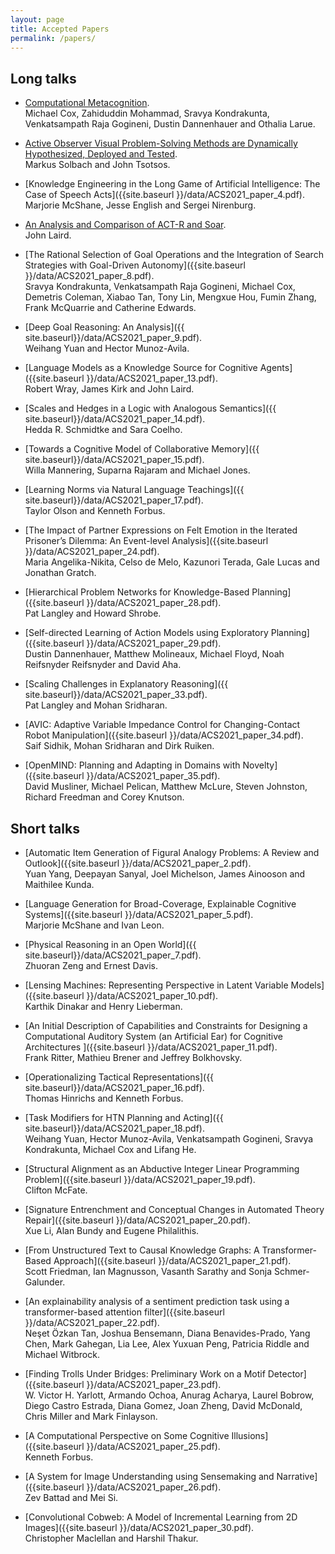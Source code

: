 ```yaml
---
layout: page
title: Accepted Papers
permalink: /papers/
---
```



## Long talks
- [Computational Metacognition]({{site.baseurl}}/data/ACS2021_paper_1.pdf).<br>
Michael Cox, Zahiduddin Mohammad, Sravya Kondrakunta, Venkatsampath Raja Gogineni, Dustin Dannenhauer and Othalia Larue.
  
- [Active Observer Visual Problem-Solving Methods are Dynamically Hypothesized, Deployed and Tested]({{site.baseurl}}/data/ACS2021_paper_3.pdf). <br>
  Markus Solbach and John Tsotsos.

- [Knowledge Engineering in the Long Game of Artificial Intelligence: The Case of Speech Acts]({{site.baseurl }}/data/ACS2021_paper_4.pdf).
<br>  Marjorie McShane, Jesse English and Sergei Nirenburg.

- [An Analysis and Comparison of ACT-R and Soar]({{site.baseurl}}/data/ACS2021_paper_6.pdf).
<br>John Laird.

- [The Rational Selection of Goal Operations and the Integration of Search Strategies with Goal-Driven Autonomy]({{site.baseurl }}/data/ACS2021_paper_8.pdf).
<br>  Sravya Kondrakunta, Venkatsampath Raja Gogineni, Michael Cox, Demetris Coleman, Xiabao Tan, Tony Lin, Mengxue Hou, Fumin Zhang, Frank McQuarrie and Catherine Edwards.

- [Deep Goal Reasoning: An Analysis]({{ site.baseurl}}/data/ACS2021_paper_9.pdf).
<br>Weihang Yuan and Hector Munoz-Avila.

- [Language Models as a Knowledge Source for Cognitive Agents]({{site.baseurl }}/data/ACS2021_paper_13.pdf).
<br>Robert Wray, James Kirk and John Laird.

- [Scales and Hedges in a Logic with Analogous Semantics]({{ site.baseurl}}/data/ACS2021_paper_14.pdf).
<br>Hedda R. Schmidtke and Sara Coelho. 

- [Towards a Cognitive Model of Collaborative Memory]({{ site.baseurl}}/data/ACS2021_paper_15.pdf).
<br>Willa Mannering, Suparna Rajaram and Michael Jones. 

- [Learning Norms via Natural Language Teachings]({{ site.baseurl}}/data/ACS2021_paper_17.pdf).
<br>Taylor Olson and Kenneth Forbus. 

- [The Impact of Partner Expressions on Felt Emotion in the Iterated Prisoner’s Dilemma: An Event-level Analysis]({{site.baseurl }}/data/ACS2021_paper_24.pdf).
<br>  Maria Angelika-Nikita, Celso de Melo, Kazunori Terada, Gale Lucas and Jonathan Gratch. 

- [Hierarchical Problem Networks for Knowledge-Based Planning]({{site.baseurl }}/data/ACS2021_paper_28.pdf).
<br>Pat Langley and Howard Shrobe. 

- [Self-directed Learning of Action Models using Exploratory Planning]({{site.baseurl }}/data/ACS2021_paper_29.pdf).
<br>Dustin Dannenhauer, Matthew Molineaux, Michael Floyd, Noah Reifsnyder Reifsnyder and David Aha. 

- [Scaling Challenges in Explanatory Reasoning]({{ site.baseurl}}/data/ACS2021_paper_33.pdf).
<br>Pat Langley and Mohan Sridharan. 

- [AVIC: Adaptive Variable Impedance Control for Changing-Contact Robot Manipulation]({{site.baseurl }}/data/ACS2021_paper_34.pdf).
<br>  Saif Sidhik, Mohan Sridharan and Dirk Ruiken. 

- [OpenMIND: Planning and Adapting in Domains with Novelty]({{site.baseurl }}/data/ACS2021_paper_35.pdf).
<br>David Musliner, Michael Pelican, Matthew McLure, Steven Johnston, Richard Freedman and Corey Knutson. 



## Short talks 
- [Automatic Item Generation of Figural Analogy Problems: A Review and Outlook]({{site.baseurl }}/data/ACS2021_paper_2.pdf).
<br>  Yuan Yang, Deepayan Sanyal, Joel Michelson, James Ainooson and Maithilee Kunda. 

- [Language Generation for Broad-Coverage, Explainable Cognitive Systems]({{site.baseurl }}/data/ACS2021_paper_5.pdf).
<br>  Marjorie McShane and Ivan Leon. 

- [Physical Reasoning in an Open World]({{ site.baseurl}}/data/ACS2021_paper_7.pdf).
<br>Zhuoran Zeng and Ernest Davis. 

- [Lensing Machines: Representing Perspective in Latent Variable Models]({{site.baseurl }}/data/ACS2021_paper_10.pdf).
<br>  Karthik Dinakar and Henry Lieberman. 

- [An Initial Description of Capabilities and Constraints for Designing a Computational Auditory System (an Artificial Ear) for Cognitive Architectures ]({{site.baseurl }}/data/ACS2021_paper_11.pdf).
<br>  Frank Ritter, Mathieu Brener and Jeffrey Bolkhovsky. 

- [Operationalizing Tactical Representations]({{ site.baseurl}}/data/ACS2021_paper_16.pdf).
<br>Thomas Hinrichs and Kenneth Forbus. 

- [Task Modifiers for HTN Planning and Acting]({{ site.baseurl}}/data/ACS2021_paper_18.pdf).
<br>Weihang Yuan, Hector Munoz-Avila, Venkatsampath Gogineni, Sravya Kondrakunta, Michael Cox and Lifang He. 

- [Structural Alignment as an Abductive Integer Linear Programming Problem]({{site.baseurl }}/data/ACS2021_paper_19.pdf).
<br>  Clifton McFate. 

- [Signature Entrenchment and Conceptual Changes in Automated Theory Repair]({{site.baseurl }}/data/ACS2021_paper_20.pdf).
<br>  Xue Li, Alan Bundy and Eugene Philalithis. 

- [From Unstructured Text to Causal Knowledge Graphs: A Transformer-Based Approach]({{site.baseurl }}/data/ACS2021_paper_21.pdf).
<br>  Scott Friedman, Ian Magnusson, Vasanth Sarathy and Sonja Schmer-Galunder. 

- [An explainability analysis of a sentiment prediction task using a transformer-based attention filter]({{site.baseurl }}/data/ACS2021_paper_22.pdf).
<br>  Neşet Özkan Tan, Joshua Bensemann, Diana Benavides-Prado, Yang Chen, Mark Gahegan, Lia Lee, Alex Yuxuan Peng, Patricia Riddle and Michael Witbrock. 

- [Finding Trolls Under Bridges: Preliminary Work on a Motif Detector]({{site.baseurl }}/data/ACS2021_paper_23.pdf).
<br>W. Victor H. Yarlott, Armando Ochoa, Anurag Acharya, Laurel Bobrow, Diego Castro Estrada, Diana Gomez, Joan Zheng, David McDonald, Chris Miller and Mark Finlayson. 

- [A Computational Perspective on Some Cognitive Illusions]({{site.baseurl }}/data/ACS2021_paper_25.pdf).
<br>Kenneth Forbus. 

- [A System for Image Understanding using Sensemaking and Narrative]({{site.baseurl }}/data/ACS2021_paper_26.pdf).
<br>Zev Battad and Mei Si. 

- [Convolutional Cobweb: A Model of Incremental Learning from 2D Images]({{site.baseurl }}/data/ACS2021_paper_30.pdf).
<br>  Christopher Maclellan and Harshil Thakur. 




